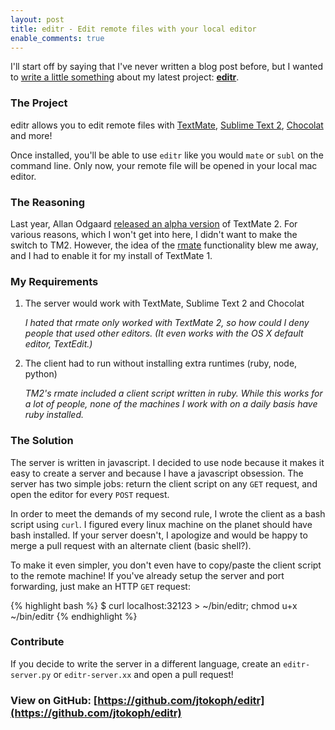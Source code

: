 ```yaml
---
layout: post
title: editr - Edit remote files with your local editor
enable_comments: true
---
```


I'll start off by saying that I've never written a blog post before, but I wanted to [write a little something](/images/no-idea.jpeg) about my latest project: **[editr](https://github.com/jtokoph/editr)**.

### The Project

editr allows you to edit remote files with [TextMate](http://macromates.com/), [Sublime Text 2](http://www.sublimetext.com/2), [Chocolat](http://chocolatapp.com/) and more!

Once installed, you'll be able to use `editr` like you would `mate` or `subl` on the command line. Only now, your remote file will be opened in your local mac editor.


### The Reasoning

Last year, Allan Odgaard <a href="http://blog.macromates.com/2011/textmate-2-0-alpha/">released an alpha version</a> of TextMate 2. For various reasons, which I won't get into here, I didn't want to make the switch to TM2. However, the idea of the <a href="http://blog.macromates.com/2011/mate-and-rmate/">rmate</a> functionality blew me away, and I had to enable it for my install of TextMate 1.

### My Requirements

1. The server would work with TextMate, Sublime Text 2 and Chocolat

    _I hated that rmate only worked with TextMate 2, so how could I deny people that used other editors. (It even works with the OS X default editor, TextEdit.)_

2. The client had to run without installing extra runtimes (ruby, node, python)

    _TM2's rmate included a client script written in ruby. While this works for a lot of people, none of the machines I work with on a daily basis have ruby installed._



### The Solution

The server is written in javascript. I decided to use node because it makes it easy to create a server and because I have a javascript obsession. The server has two simple jobs: return the client script on any `GET` request, and open the editor for every `POST` request.

In order to meet the demands of my second rule, I wrote the client as a bash script using `curl`. I figured every linux machine on the planet should have bash installed. If your server doesn't, I apologize and would be happy to merge a pull request with an alternate client (basic shell?). 

To make it even simpler, you don't even have to copy/paste the client script to the remote machine! If you've already setup the server and port forwarding, just make an HTTP `GET` request:

{% highlight bash %}
$ curl localhost:32123 > ~/bin/editr; chmod u+x ~/bin/editr
{% endhighlight %}

### Contribute

If you decide to write the server in a different language, create an `editr-server.py` or `editr-server.xx` and open a pull request!

### View on GitHub: [https://github.com/jtokoph/editr](https://github.com/jtokoph/editr)

